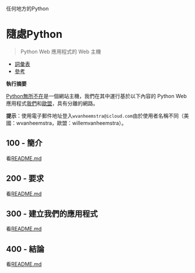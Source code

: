 任何地方的Python

# 隨處Python

> Python Web 應用程式的 Web 主機

-   [詞彙表](./GLOSSARY.md)
-   [參考](./REFERENCES.md)

**執行摘要**

[Python無所不在](https://www.pythonanywhere.com)是一個網站主機，我們在其中運行基於以下內容的 Python Web 應用程式[我們](https://www.pythonanywhere.com/user/wvanheemstra/account/)和[歐盟](https://eu.pythonanywhere.com/user/willemvanheemstra/account/)，具有分離的網路。

**提示**：使用電子郵件地址登入`wvanheemstra@icloud.com`由於使用者名稱不同（美國：wvanheemstra，歐盟：willemvanheemstra）。

## 100 - 簡介

看[README.md](./100/README.md)

## 200 - 要求

看[README.md](./200/README.md)

## 300 - 建立我們的應用程式

看[README.md](./300/README.md)

## 400 - 結論

看[README.md](./400/README.md)
